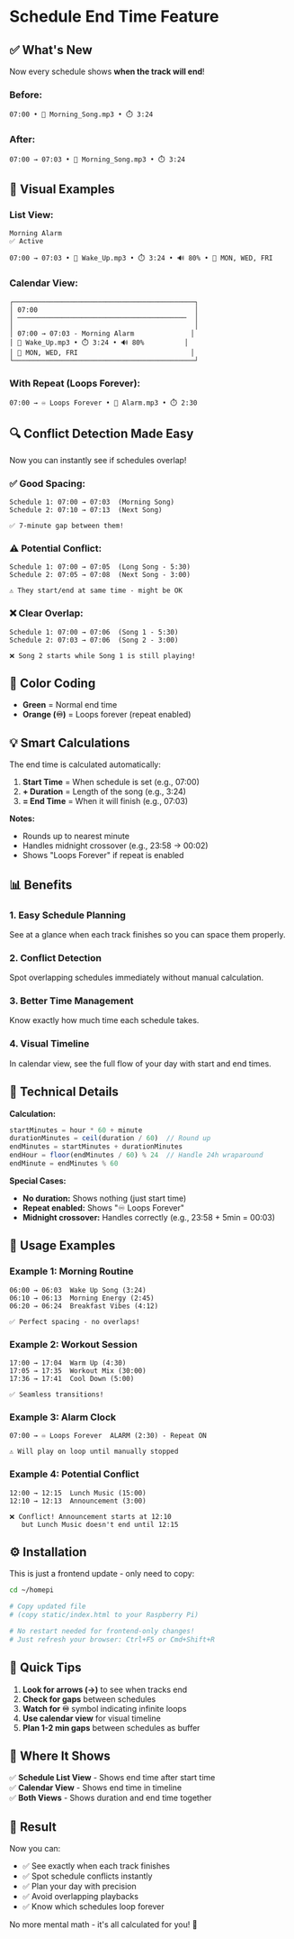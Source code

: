 # Schedule End Time Feature

## ✅ What's New

Now every schedule shows **when the track will end**!

### Before:
```
07:00 • 🎵 Morning_Song.mp3 • ⏱️ 3:24
```

### After:
```
07:00 → 07:03 • 🎵 Morning_Song.mp3 • ⏱️ 3:24
```

## 🎯 Visual Examples

### List View:
```
Morning Alarm
✅ Active

07:00 → 07:03 • 🎵 Wake_Up.mp3 • ⏱️ 3:24 • 🔊 80% • 📅 MON, WED, FRI
```

### Calendar View:
```
┌─────────────────────────────────────────────┐
│ 07:00                                       │
│ ──────────────────────────────────────────  │
│                                             │
│ 07:00 → 07:03 - Morning Alarm              │
│ 🎵 Wake_Up.mp3 • ⏱️ 3:24 • 🔊 80%          │
│ 📅 MON, WED, FRI                            │
└─────────────────────────────────────────────┘
```

### With Repeat (Loops Forever):
```
07:00 → ♾️ Loops Forever • 🎵 Alarm.mp3 • ⏱️ 2:30
```

## 🔍 Conflict Detection Made Easy

Now you can instantly see if schedules overlap!

### ✅ Good Spacing:
```
Schedule 1: 07:00 → 07:03  (Morning Song)
Schedule 2: 07:10 → 07:13  (Next Song)

✅ 7-minute gap between them!
```

### ⚠️ Potential Conflict:
```
Schedule 1: 07:00 → 07:05  (Long Song - 5:30)
Schedule 2: 07:05 → 07:08  (Next Song - 3:00)

⚠️ They start/end at same time - might be OK
```

### ❌ Clear Overlap:
```
Schedule 1: 07:00 → 07:06  (Song 1 - 5:30)
Schedule 2: 07:03 → 07:06  (Song 2 - 3:00)

❌ Song 2 starts while Song 1 is still playing!
```

## 🎨 Color Coding

- **Green** = Normal end time
- **Orange (♾️)** = Loops forever (repeat enabled)

## 💡 Smart Calculations

The end time is calculated automatically:
1. **Start Time** = When schedule is set (e.g., 07:00)
2. **+ Duration** = Length of the song (e.g., 3:24)
3. **= End Time** = When it will finish (e.g., 07:03)

**Notes:**
- Rounds up to nearest minute
- Handles midnight crossover (e.g., 23:58 → 00:02)
- Shows "Loops Forever" if repeat is enabled

## 📊 Benefits

### 1. Easy Schedule Planning
See at a glance when each track finishes so you can space them properly.

### 2. Conflict Detection
Spot overlapping schedules immediately without manual calculation.

### 3. Better Time Management
Know exactly how much time each schedule takes.

### 4. Visual Timeline
In calendar view, see the full flow of your day with start and end times.

## 🔧 Technical Details

**Calculation:**
```javascript
startMinutes = hour * 60 + minute
durationMinutes = ceil(duration / 60)  // Round up
endMinutes = startMinutes + durationMinutes
endHour = floor(endMinutes / 60) % 24  // Handle 24h wraparound
endMinute = endMinutes % 60
```

**Special Cases:**
- **No duration:** Shows nothing (just start time)
- **Repeat enabled:** Shows "♾️ Loops Forever"
- **Midnight crossover:** Handles correctly (e.g., 23:58 + 5min = 00:03)

## 📖 Usage Examples

### Example 1: Morning Routine
```
06:00 → 06:03  Wake Up Song (3:24)
06:10 → 06:13  Morning Energy (2:45)
06:20 → 06:24  Breakfast Vibes (4:12)

✅ Perfect spacing - no overlaps!
```

### Example 2: Workout Session
```
17:00 → 17:04  Warm Up (4:30)
17:05 → 17:35  Workout Mix (30:00)
17:36 → 17:41  Cool Down (5:00)

✅ Seamless transitions!
```

### Example 3: Alarm Clock
```
07:00 → ♾️ Loops Forever  ALARM (2:30) - Repeat ON

⚠️ Will play on loop until manually stopped
```

### Example 4: Potential Conflict
```
12:00 → 12:15  Lunch Music (15:00)
12:10 → 12:13  Announcement (3:00)

❌ Conflict! Announcement starts at 12:10
   but Lunch Music doesn't end until 12:15
```

## ⚙️ Installation

This is just a frontend update - only need to copy:

```bash
cd ~/homepi

# Copy updated file
# (copy static/index.html to your Raspberry Pi)

# No restart needed for frontend-only changes!
# Just refresh your browser: Ctrl+F5 or Cmd+Shift+R
```

## 🎯 Quick Tips

1. **Look for arrows (→)** to see when tracks end
2. **Check for gaps** between schedules
3. **Watch for ♾️** symbol indicating infinite loops
4. **Use calendar view** for visual timeline
5. **Plan 1-2 min gaps** between schedules as buffer

## 📱 Where It Shows

✅ **Schedule List View** - Shows end time after start time  
✅ **Calendar View** - Shows end time in timeline  
✅ **Both Views** - Shows duration and end time together

## 🎉 Result

Now you can:
- ✅ See exactly when each track finishes
- ✅ Spot schedule conflicts instantly
- ✅ Plan your day with precision
- ✅ Avoid overlapping playbacks
- ✅ Know which schedules loop forever

No more mental math - it's all calculated for you! 🚀

